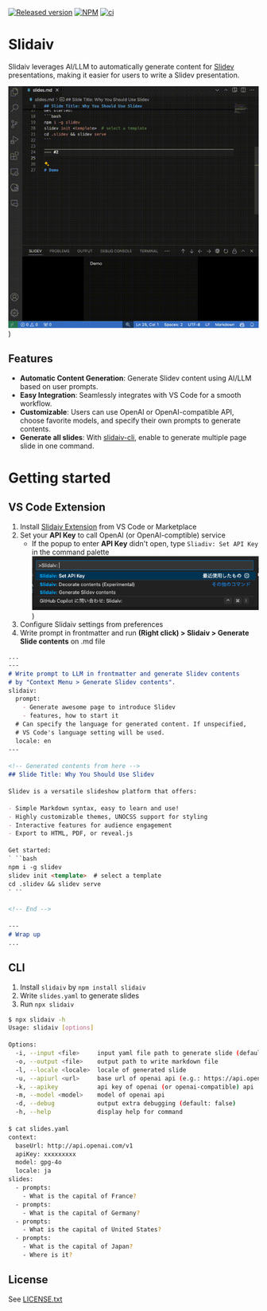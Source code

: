 [![Released version](https://img.shields.io/visual-studio-marketplace/v/kaakaa.slidaiv?color=0078d7)](https://marketplace.visualstudio.com/items?itemName=kaakaa.slidaiv) [![NPM](https://img.shields.io/npm/v/slidaiv?color=cc3534)](https://www.npmjs.com/package/slidaiv) [![ci](https://github.com/kaakaa/slidaiv/actions/workflows/ci.yml/badge.svg)](https://github.com/kaakaa/slidaiv/actions/workflows/ci.yml)

# Slidaiv

Slidaiv leverages AI/LLM to automatically generate content for [Slidev](https://sli.dev/) presentations, making it easier for users to write a Slidev presentation.

[![Demo](https://raw.githubusercontent.com/kaakaa/slidaiv/master/resources/slidaiv-demo.gif)](https://github.com/kaakaa/slidaiv/blob/master/resources/slidaiv-demo.gif))

## Features

- **Automatic Content Generation**: Generate Slidev content using AI/LLM based on user prompts.
- **Easy Integration**: Seamlessly integrates with VS Code for a smooth workflow.
- **Customizable**: Users can use OpenAI or OpenAI-compatible API, choose favorite models, and specify their own prompts to generate contents.
- **Generate all slides**: With [slidaiv-cli](https://www.npmjs.com/package/slidaiv), enable to generate multiple page slide in one command. 

# Getting started

## VS Code Extension

1. Install [Slidaiv Extension](https://marketplace.visualstudio.com/items?itemName=kaakaa.slidaiv) from VS Code or Marketplace
2. Set your **API Key** to call OpenAI (or OpenAI-comptible) service
   * If the popup to enter **API Key** didn't open, type `Sliadiv: Set API Key` in the command palette  
     [![Demo](https://raw.githubusercontent.com/kaakaa/slidaiv/master/resources/slidaiv-vscode-set-api-key.png)](https://github.com/kaakaa/slidaiv/blob/master/resources/slidaiv-vscode-set-api-key.png))
3. Configure Slidaiv settings from preferences
4. Write prompt in frontmatter and run **(Right click) > Slidaiv > Generate Slide contents** on .md file

```md
...
---
# Write prompt to LLM in frontmatter and generate Slidev contents
# by "Context Menu > Generate Slidev contents".
slidaiv:
  prompt:
    - Generate awesome page to introduce Slidev
    - features, how to start it
  # Can specify the language for generated content. If unspecified,
  # VS Code's language setting will be used.
  locale: en
---

<!-- Generated contents from here -->
## Slide Title: Why You Should Use Slidev

Slidev is a versatile slideshow platform that offers:

- Simple Markdown syntax, easy to learn and use!
- Highly customizable themes, UNOCSS support for styling
- Interactive features for audience engagement
- Export to HTML, PDF, or reveal.js

Get started:
` ``bash
npm i -g slidev
slidev init <template>  # select a template
cd .slidev && slidev serve
` ``

<!-- End -->

---
# Wrap up
...
```

## CLI

1. Install `slidaiv` by `npm install slidaiv`
2. Write `slides.yaml` to generate slides
3. Run `npx slidaiv`

```bash
$ npx slidaiv -h
Usage: slidaiv [options]

Options:
  -i, --input <file>     input yaml file path to generate slide (default: "slides.yaml")
  -o, --output <file>    output path to write markdown file
  -l, --locale <locale>  locale of generated slide
  -u, --apiurl <url>     base url of openai api (e.g.: https://api.openai.com/v1)
  -k, --apikey           api key of openai (or openai-compatible) api
  -m, --model <model>    model of openai api
  -d, --debug            output extra debugging (default: false)
  -h, --help             display help for command

$ cat slides.yaml
context:
  baseUrl: http://api.openai.com/v1
  apiKey: xxxxxxxxx
  model: gpg-4o
  locale: ja
slides:
  - prompts:
    - What is the capital of France?
  - prompts:
    - What is the capital of Germany?
  - prompts:
    - What is the capital of United States?
  - prompts:
    - What is the capital of Japan?
    - Where is it?
```

## License

See [LICENSE.txt](./LICENSE.txt)
